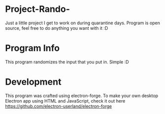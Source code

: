 # Project-Rando-
Just a little project I get to work on during quarantine days. Program is open source, feel free to do anything you want with it :D

# Program Info
This program randomizes the input that you put in. Simple :D


# Development
This program was crafted using electron-forge. To make your own desktop Electron app using HTML and JavaScript, check it out here https://github.com/electron-userland/electron-forge
